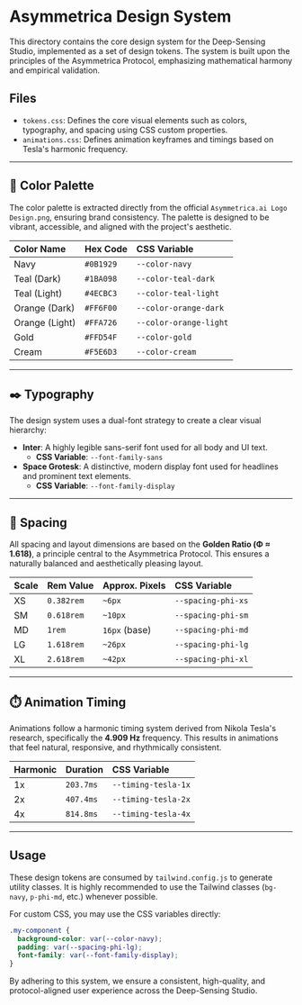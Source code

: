 # Asymmetrica Design System

This directory contains the core design system for the Deep-Sensing Studio, implemented as a set of design tokens. The system is built upon the principles of the Asymmetrica Protocol, emphasizing mathematical harmony and empirical validation.

## Files

-   `tokens.css`: Defines the core visual elements such as colors, typography, and spacing using CSS custom properties.
-   `animations.css`: Defines animation keyframes and timings based on Tesla's harmonic frequency.

---

## 🎨 Color Palette

The color palette is extracted directly from the official `Asymmetrica.ai Logo Design.png`, ensuring brand consistency. The palette is designed to be vibrant, accessible, and aligned with the project's aesthetic.

| Color Name     | Hex Code  | CSS Variable              |
| :------------- | :-------- | :------------------------ |
| Navy           | `#0B1929` | `--color-navy`            |
| Teal (Dark)    | `#1BA098` | `--color-teal-dark`       |
| Teal (Light)   | `#4ECBC3` | `--color-teal-light`      |
| Orange (Dark)  | `#FF6F00` | `--color-orange-dark`     |
| Orange (Light) | `#FFA726` | `--color-orange-light`    |
| Gold           | `#FFD54F` | `--color-gold`            |
| Cream          | `#F5E6D3` | `--color-cream`           |

---

## ✒️ Typography

The design system uses a dual-font strategy to create a clear visual hierarchy:

-   **Inter**: A highly legible sans-serif font used for all body and UI text.
    -   **CSS Variable**: `--font-family-sans`
-   **Space Grotesk**: A distinctive, modern display font used for headlines and prominent text elements.
    -   **CSS Variable**: `--font-family-display`

---

## 📏 Spacing

All spacing and layout dimensions are based on the **Golden Ratio (Φ ≈ 1.618)**, a principle central to the Asymmetrica Protocol. This ensures a naturally balanced and aesthetically pleasing layout.

| Scale | Rem Value | Approx. Pixels | CSS Variable         |
| :---- | :-------- | :------------- | :------------------- |
| XS    | `0.382rem`  | `~6px`         | `--spacing-phi-xs`   |
| SM    | `0.618rem`  | `~10px`        | `--spacing-phi-sm`   |
| MD    | `1rem`      | `16px` (base)  | `--spacing-phi-md`   |
| LG    | `1.618rem`  | `~26px`        | `--spacing-phi-lg`   |
| XL    | `2.618rem`  | `~42px`        | `--spacing-phi-xl`   |

---

## ⏱️ Animation Timing

Animations follow a harmonic timing system derived from Nikola Tesla's research, specifically the **4.909 Hz** frequency. This results in animations that feel natural, responsive, and rhythmically consistent.

| Harmonic | Duration | CSS Variable          |
| :------- | :------- | :-------------------- |
| 1x       | `203.7ms`  | `--timing-tesla-1x`   |
| 2x       | `407.4ms`  | `--timing-tesla-2x`   |
| 4x       | `814.8ms`  | `--timing-tesla-4x`   |

---

## Usage

These design tokens are consumed by `tailwind.config.js` to generate utility classes. It is highly recommended to use the Tailwind classes (`bg-navy`, `p-phi-md`, etc.) whenever possible.

For custom CSS, you may use the CSS variables directly:

```css
.my-component {
  background-color: var(--color-navy);
  padding: var(--spacing-phi-lg);
  font-family: var(--font-family-display);
}
```

By adhering to this system, we ensure a consistent, high-quality, and protocol-aligned user experience across the Deep-Sensing Studio.